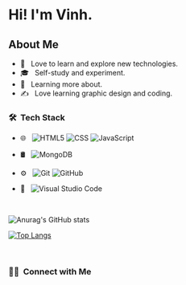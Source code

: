 <h1> Hi! I'm Vinh.</h1>
<h2> About Me </h2>

- 🤔 &nbsp; Love to learn and explore new technologies.
- 🎓 &nbsp; Self-study and experiment.
- 🌱 &nbsp; Learning more about.
- ✍️ &nbsp; Love learning graphic design and coding.

<h3> 🛠 &nbsp;Tech Stack</h3>

- 🌐 &nbsp;
  ![HTML5](https://img.shields.io/badge/-HTML5-333333?style=flat&logo=HTML5)
  ![CSS](https://img.shields.io/badge/-CSS-333333?style=flat&logo=CSS3&logoColor=1572B6)
  ![JavaScript](https://img.shields.io/badge/-JavaScript-333333?style=flat&logo=javascript)
  
- 🛢 &nbsp;
  ![MongoDB](https://img.shields.io/badge/-MongoDB-333333?style=flat&logo=mongodb)

- ⚙️ &nbsp;
  ![Git](https://img.shields.io/badge/-Git-333333?style=flat&logo=git)
  ![GitHub](https://img.shields.io/badge/-GitHub-333333?style=flat&logo=github)
- 🔧 &nbsp;
  ![Visual Studio Code](https://img.shields.io/badge/-Visual%20Studio%20Code-333333?style=flat&logo=visual-studio-code&logoColor=007ACC)

<br/>

![Anurag's GitHub stats](https://github-readme-stats.vercel.app/api?username=VoDuyThienVinh&show_icons=true&theme=dracula)

[![Top Langs](https://github-readme-stats.vercel.app/api/top-langs/?username=VoDuyThienVinh&layout=compact)](https://github.com/anuraghazra/github-readme-stats)

<!-- 
<img src="https://github-readme-stats.vercel.app/api?username=VoDuyThienVinh&show_icons=true&theme=ADD_THEME_HERE" width="400"> -->

<br/>

<h3> 🤝🏻 &nbsp;Connect with Me </h3>

